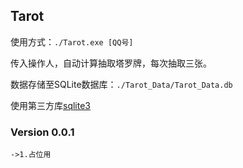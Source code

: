 ## Tarot

使用方式：`./Tarot.exe [QQ号]`

传入操作人，自动计算抽取塔罗牌，每次抽取三张。

数据存储至SQLite数据库：`./Tarot_Data/Tarot_Data.db`

使用第三方库[sqlite3](https://github.com/Ginsakura/QQbot_cpp/tree/main/Library)

### Version 0.0.1

`->1.占位用`
